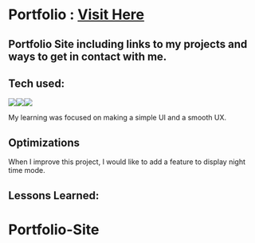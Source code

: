# Portfolio : <a target="_blank" href="">Visit Here</a>

## Portfolio Site including links to my projects and ways to get in contact with me.

## Tech used: 
<div style="display: flex; flex-direction: row;" align=left >
  <a href="https://developer.mozilla.org/en-US/docs/Web/HTML" target="_blank">
    <img src="https://img.shields.io/static/v1?&style=flat&logo=HTML5&logoColor=white&labelColor=AD9D90&label=&message=HTML&color=AD9D90"/>
  </a>
  <a href="https://developer.mozilla.org/en-US/docs/Web/CSS" target="_blank">
    <img src="https://img.shields.io/static/v1?&style=flat&logo=CSS3&logoColor=white&labelColor=AD9D90&label=&message=CSS&color=AD9D90"/>
  </a>
  <a href="https://developer.mozilla.org/en-US/docs/Web/JavaScript" target="_blank">
    <img src="https://img.shields.io/static/v1?&style=flat&logo=javascript&logoColor=white&labelColor=AD9D90&label=&message=JAVASCRIPT&color=AD9D90"/>
  </a>
</div>


My learning was focused on making a simple UI and a smooth UX.

## Optimizations

When I improve this project, I would like to add a feature to display night time mode.

## Lessons Learned:
# Portfolio-Site
